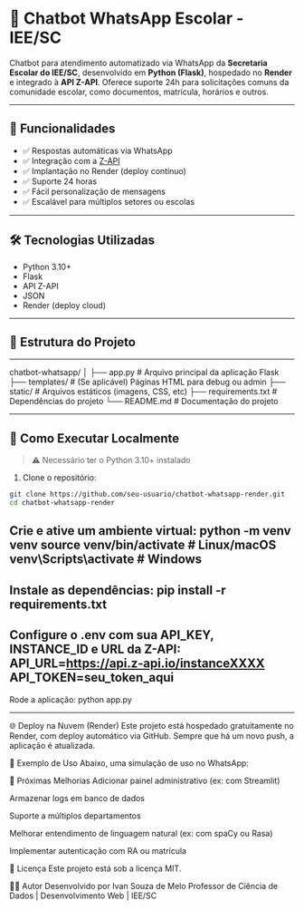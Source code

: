# 🤖 Chatbot WhatsApp Escolar - IEE/SC

Chatbot para atendimento automatizado via WhatsApp da **Secretaria Escolar do IEE/SC**, desenvolvido em **Python (Flask)**, hospedado no **Render** e integrado à **API Z-API**. Oferece suporte 24h para solicitações comuns da comunidade escolar, como documentos, matrícula, horários e outros.

---

## 📌 Funcionalidades

- ✅ Respostas automáticas via WhatsApp
- ✅ Integração com a [Z-API](https://z-api.io/)
- ✅ Implantação no Render (deploy contínuo)
- ✅ Suporte 24 horas
- ✅ Fácil personalização de mensagens
- ✅ Escalável para múltiplos setores ou escolas

---

## 🛠️ Tecnologias Utilizadas

- Python 3.10+
- Flask
- API Z-API
- JSON
- Render (deploy cloud)

---

## 📂 Estrutura do Projeto

---
chatbot-whatsapp/
│
├── app.py # Arquivo principal da aplicação Flask
├── templates/ # (Se aplicável) Páginas HTML para debug ou admin
├── static/ # Arquivos estáticos (imagens, CSS, etc)
├── requirements.txt # Dependências do projeto
└── README.md # Documentação do projeto


---

## 🚀 Como Executar Localmente

> ⚠️ Necessário ter o Python 3.10+ instalado

1. Clone o repositório:
```bash
git clone https://github.com/seu-usuario/chatbot-whatsapp-render.git
cd chatbot-whatsapp-render
```
Crie e ative um ambiente virtual:
python -m venv venv
source venv/bin/activate  # Linux/macOS
venv\Scripts\activate     # Windows
---
Instale as dependências:
pip install -r requirements.txt
---
Configure o .env com sua API_KEY, INSTANCE_ID e URL da Z-API:
API_URL=https://api.z-api.io/instanceXXXX
API_TOKEN=seu_token_aqui
---
Rode a aplicação:
python app.py

---

🌐 Deploy na Nuvem (Render)
Este projeto está hospedado gratuitamente no Render, com deploy automático via GitHub. Sempre que há um novo push, a aplicação é atualizada.

📸 Exemplo de Uso
Abaixo, uma simulação de uso no WhatsApp:


🧠 Próximas Melhorias
 Adicionar painel administrativo (ex: com Streamlit)

 Armazenar logs em banco de dados

 Suporte a múltiplos departamentos

 Melhorar entendimento de linguagem natural (ex: com spaCy ou Rasa)

 Implementar autenticação com RA ou matrícula

📄 Licença
Este projeto está sob a licença MIT.

👨‍🏫 Autor
Desenvolvido por Ivan Souza de Melo
Professor de Ciência de Dados | Desenvolvimento Web | IEE/SC







